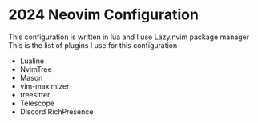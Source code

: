 # 2024 Neovim Configuration

This configuration is written in lua and I use Lazy.nvim package manager
This is the list of plugins I use for this configuration

- Lualine
- NvimTree
- Mason
- vim-maximizer
- treesitter
- Telescope
- Discord RichPresence
